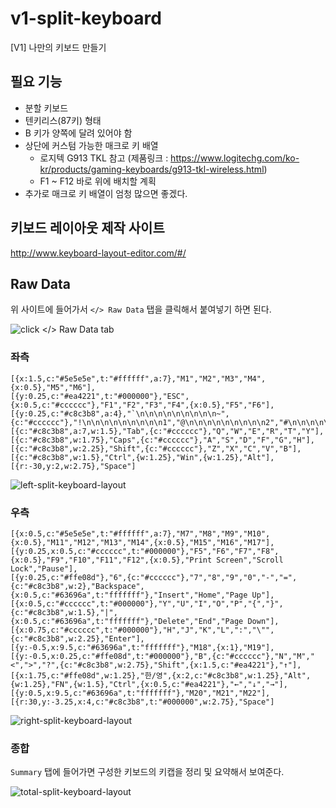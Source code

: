 # v1-split-keyboard
[V1] 나만의 키보드 만들기

## 필요 기능
- 분할 키보드
- 텐키리스(87키) 형태
- B 키가 양쪽에 달려 있어야 함
- 상단에 커스텀 가능한 매크로 키 배열
  - 로지텍 G913 TKL 참고 (제품링크 : https://www.logitechg.com/ko-kr/products/gaming-keyboards/g913-tkl-wireless.html)
  - F1 ~ F12 바로 위에 배치할 계획
- 추가로 매크로 키 배열이 엄청 많으면 좋겠다.

## 키보드 레이아웃 제작 사이트
http://www.keyboard-layout-editor.com/#/

## Raw Data
위 사이트에 들어가서 `</> Raw Data` 탭을 클릭해서 붙여넣기 하면 된다.

![click `</> Raw Data` tab](https://github.com/soboti/v1-split-keyboard/assets/109705692/487f089e-8708-4e3d-9aec-da8562496909)

### 좌측
```
[{x:1.5,c:"#5e5e5e",t:"#ffffff",a:7},"M1","M2","M3","M4",{x:0.5},"M5","M6"],
[{y:0.25,c:"#ea4221",t:"#000000"},"ESC",{x:0.5,c:"#cccccc"},"F1","F2","F3","F4",{x:0.5},"F5","F6"],
[{y:0.25,c:"#c8c3b8",a:4},"`\n\n\n\n\n\n\n\n\n~",{c:"#cccccc"},"!\n\n\n\n\n\n\n\n\n1","@\n\n\n\n\n\n\n\n\n2","#\n\n\n\n\n\n\n\n\n3","$\n\n\n\n\n\n\n\n\n4","%\n\n\n\n\n\n\n\n\n5","^\n\n\n\n\n\n\n\n\n6","&\n\n\n\n\n\n\n\n\n7"],
[{c:"#c8c3b8",a:7,w:1.5},"Tab",{c:"#cccccc"},"Q","W","E","R","T","Y"],
[{c:"#c8c3b8",w:1.75},"Caps",{c:"#cccccc"},"A","S","D","F","G","H"],
[{c:"#c8c3b8",w:2.25},"Shift",{c:"#cccccc"},"Z","X","C","V","B"],
[{c:"#c8c3b8",w:1.5},"Ctrl",{w:1.25},"Win",{w:1.25},"Alt"],
[{r:-30,y:2,w:2.75},"Space"]
```
![left-split-keyboard-layout](https://github.com/soboti/v1-split-keyboard/assets/109705692/6797572f-0429-4ea7-9331-5b93436215e9)



### 우측
```
[{x:0.5,c:"#5e5e5e",t:"#ffffff",a:7},"M7","M8","M9","M10",{x:0.5},"M11","M12","M13","M14",{x:0.5},"M15","M16","M17"],
[{y:0.25,x:0.5,c:"#cccccc",t:"#000000"},"F5","F6","F7","F8",{x:0.5},"F9","F10","F11","F12",{x:0.5},"Print Screen","Scroll Lock","Pause"],
[{y:0.25,c:"#ffe08d"},"6",{c:"#cccccc"},"7","8","9","0","-","=",{c:"#c8c3b8",w:2},"Backspace",{x:0.5,c:"#63696a",t:"fffffff"},"Insert","Home","Page Up"],
[{x:0.5,c:"#cccccc",t:"#000000"},"Y","U","I","O","P","{","}",{c:"#c8c3b8",w:1.5},"|",{x:0.5,c:"#63696a",t:"fffffff"},"Delete","End","Page Down"],
[{x:0.75,c:"#cccccc",t:"#000000"},"H","J","K","L",":","\"",{c:"#c8c3b8",w:2.25},"Enter"],
[{y:-0.5,x:9.5,c:"#63696a",t:"fffffff"},"M18",{x:1},"M19"],
[{y:-0.5,x:0.25,c:"#ffe08d",t:"#000000"},"B",{c:"#cccccc"},"N","M","<",">","?",{c:"#c8c3b8",w:2.75},"Shift",{x:1.5,c:"#ea4221"},"↑"],
[{x:1.75,c:"#ffe08d",w:1.25},"한/영",{x:2,c:"#c8c3b8",w:1.25},"Alt",{w:1.25},"FN",{w:1.5},"Ctrl",{x:0.5,c:"#ea4221"},"←","↓","→"],
[{y:0.5,x:9.5,c:"#63696a",t:"fffffff"},"M20","M21","M22"],
[{r:30,y:-3.25,x:4,c:"#c8c3b8",t:"#000000",w:2.75},"Space"]
```
![right-split-keyboard-layout](https://github.com/soboti/v1-split-keyboard/assets/109705692/354e41ee-dca4-4dcb-93eb-2e2fcc43866d)

### 종합
`Summary` 탭에 들어가면 구성한 키보드의 키캡을 정리 및 요약해서 보여준다.

![total-split-keyboard-layout](https://github.com/soboti/v1-split-keyboard/assets/109705692/4476e8d3-031f-4067-9030-4564a401319c)

